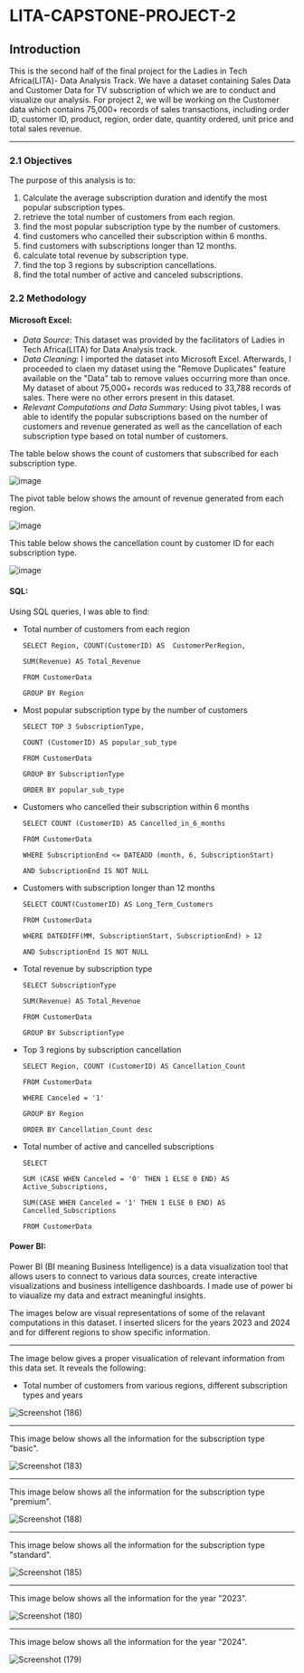 # LITA-CAPSTONE-PROJECT-2

## Introduction
This is the second half of the final project for the Ladies in Tech Africa(LITA)- Data Analysis Track. We have a dataset containing Sales Data and Customer Data for TV subscription of which we are to conduct and visualize our analysis. For project 2, we will be working on the Customer data which contains 75,000+ records of sales transactions, including order ID, customer ID, product, region, order date, quantity ordered, unit price and total sales revenue.

---------
### 2.1 Objectives 

The purpose of this analysis is to:

1. Calculate the average subscription duration and identify the most popular subscription types.   
2. retrieve the total number of customers from each region. 
3. find the most popular subscription type by the number of customers. 
4. find customers who cancelled their subscription within 6 months. 
5. find customers with subscriptions longer than 12 months. 
6. calculate total revenue by subscription type. 
7. find the top 3 regions by subscription cancellations. 
8. find the total number of active and canceled subscriptions.

### 2.2 Methodology
#### Microsoft Excel: 
- *Data Source*: This dataset was provided by the facilitators of Ladies in Tech Africa(LITA) for Data Analysis track.
- *Data Cleaning*: I imported the dataset into Microsoft Excel. Afterwards, I proceeded to claen my dataset using the "Remove Duplicates" feature available on the "Data" tab to remove values occurring more than once. My dataset of about 75,000+ records was reduced to 33,788 records of sales. There were no other errors present in this dataset. 
- *Relevant Computations and Data Summary*: Using pivot tables, I was able to identify the popular subscriptions based on the number of customers and revenue generated as well as the cancellation of each subscription type based on total number of customers.
  
 The table below shows the count of customers that subscribed for each subscription type.
 
![image](https://github.com/user-attachments/assets/dc763878-fdd5-43a2-8c46-29b012ae93fc)

The pivot table below shows the amount of revenue generated from each region.

![image](https://github.com/user-attachments/assets/2f192059-3d29-4980-8f30-9700cc99bd2e)

This table below shows the cancellation count by customer ID for each subscription type.

![image](https://github.com/user-attachments/assets/042bcb18-13f5-4141-85c3-26dac3aec691)



#### SQL: 

Using SQL queries, I was able to find:

- Total number of customers from each region
  
      SELECT Region, COUNT(CustomerID) AS  CustomerPerRegion,

      SUM(Revenue) AS Total_Revenue

      FROM CustomerData

      GROUP BY Region
  
- Most popular subscription type by the number of customers

      SELECT TOP 3 SubscriptionType,

      COUNT (CustomerID) AS popular_sub_type

      FROM CustomerData

      GROUP BY SubscriptionType

      ORDER BY popular_sub_type
  
- Customers who cancelled their subscription within 6 months

      SELECT COUNT (CustomerID) AS Cancelled_in_6_months

      FROM CustomerData

      WHERE SubscriptionEnd <= DATEADD (month, 6, SubscriptionStart)

      AND SubscriptionEnd IS NOT NULL
  
- Customers with subscription longer than 12 months

      SELECT COUNT(CustomerID) AS Long_Term_Customers

      FROM CustomerData

      WHERE DATEDIFF(MM, SubscriptionStart, SubscriptionEnd) > 12

      AND SubscriptionEnd IS NOT NULL
  
- Total revenue by subscription type

      SELECT SubscriptionType
  
      SUM(Revenue) AS Total_Revenue
  
      FROM CustomerData
  
      GROUP BY SubscriptionType
  
- Top 3 regions by subscription cancellation

      SELECT Region, COUNT (CustomerID) AS Cancellation_Count

      FROM CustomerData

      WHERE Canceled = '1'

      GROUP BY Region

      ORDER BY Cancellation_Count desc
  
- Total number of active and cancelled subscriptions

      SELECT
   
      SUM (CASE WHEN Canceled = '0' THEN 1 ELSE 0 END) AS Active_Subscriptions,
  
      SUM(CASE WHEN Canceled = '1' THEN 1 ELSE 0 END) AS Cancelled_Subscriptions
  
      FROM CustomerData

#### Power BI: 
Power BI (BI meaning Business Intelligence) is a data visualization tool that allows users to connect to various data sources, create interactive visualizations and business intelligence dashboards. I made use of power bi to viaualize my data and extract meaningful insights.

The images below are visual representations of some of the relavant computations in this dataset. I inserted slicers for the years 2023 and 2024 and for different regions to show specific information.

------
The image below gives a proper visualication of relevant information from this data set. 
It reveals the following:

- Total number of customers from various regions, different subscription types and years 

![Screenshot (186)](https://github.com/user-attachments/assets/249308b7-a84e-413a-9350-918b0c693b3f)

***
This image below shows all the information for the subscription type "basic".

![Screenshot (183)](https://github.com/user-attachments/assets/d9e02439-876e-48b7-8a50-cd694bcee3f7)

***
This image below shows all the information for the subscription type "premium".

![Screenshot (188)](https://github.com/user-attachments/assets/0f64c75b-e713-4a9f-b7cd-a0dd0a973a83)

***
This image below shows all the information for the subscription type "standard". 

![Screenshot (185)](https://github.com/user-attachments/assets/9acfea37-d270-4d08-bd2d-f3c253a796af)

***
This image below shows all the information for the year "2023".

![Screenshot (180)](https://github.com/user-attachments/assets/2b8a2b2c-1b63-4616-aec2-254f4b84d1e8)

***
This image below shows all the information for the year "2024".

![Screenshot (179)](https://github.com/user-attachments/assets/a021f5bc-8f54-4a10-907c-b70d34ec4eb5)




